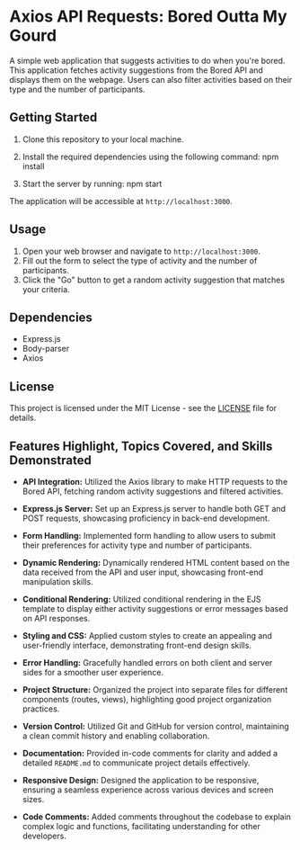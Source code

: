 # Axios API Requests: Bored Outta My Gourd

A simple web application that suggests activities to do when you're bored. This application fetches activity suggestions from the Bored API and displays them on the webpage. Users can also filter activities based on their type and the number of participants.

## Getting Started

1. Clone this repository to your local machine.
2. Install the required dependencies using the following command:
npm install

3. Start the server by running:
npm start

The application will be accessible at `http://localhost:3000`.

## Usage

1. Open your web browser and navigate to `http://localhost:3000`.
2. Fill out the form to select the type of activity and the number of participants.
3. Click the "Go" button to get a random activity suggestion that matches your criteria.

## Dependencies

- Express.js
- Body-parser
- Axios

## License

This project is licensed under the MIT License - see the [LICENSE](LICENSE) file for details.

## Features Highlight, Topics Covered, and Skills Demonstrated

- **API Integration:** Utilized the Axios library to make HTTP requests to the Bored API, fetching random activity suggestions and filtered activities.

- **Express.js Server:** Set up an Express.js server to handle both GET and POST requests, showcasing proficiency in back-end development.

- **Form Handling:** Implemented form handling to allow users to submit their preferences for activity type and number of participants.

- **Dynamic Rendering:** Dynamically rendered HTML content based on the data received from the API and user input, showcasing front-end manipulation skills.

- **Conditional Rendering:** Utilized conditional rendering in the EJS template to display either activity suggestions or error messages based on API responses.

- **Styling and CSS:** Applied custom styles to create an appealing and user-friendly interface, demonstrating front-end design skills.

- **Error Handling:** Gracefully handled errors on both client and server sides for a smoother user experience.

- **Project Structure:** Organized the project into separate files for different components (routes, views), highlighting good project organization practices.

- **Version Control:** Utilized Git and GitHub for version control, maintaining a clean commit history and enabling collaboration.

- **Documentation:** Provided in-code comments for clarity and added a detailed `README.md` to communicate project details effectively.

- **Responsive Design:** Designed the application to be responsive, ensuring a seamless experience across various devices and screen sizes.

- **Code Comments:** Added comments throughout the codebase to explain complex logic and functions, facilitating understanding for other developers.